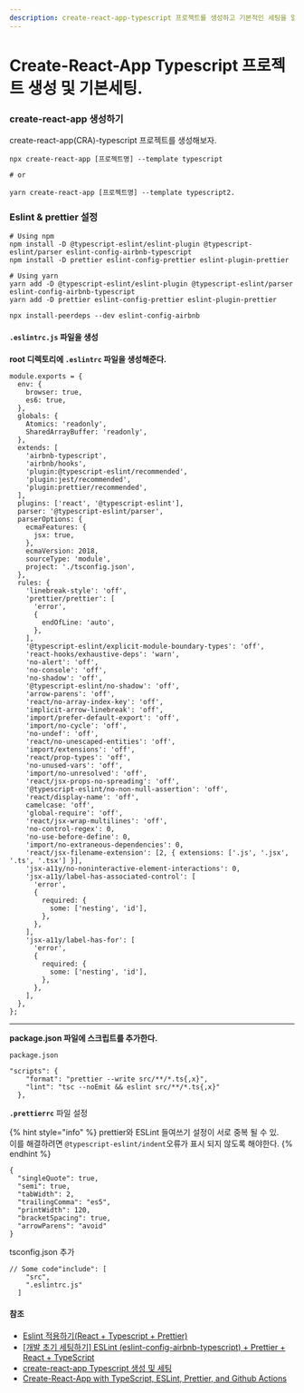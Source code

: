 ```yaml
---
description: create-react-app-typescript 프로젝트를 생성하고 기본적인 세팅을 알아보았다.
---
```


# Create-React-App Typescript 프로젝트 생성 및 기본세팅.

### create-react-app 생성하기

create-react-app(CRA)-typescript 프로젝트를 생성해보자.

```
npx create-react-app [프로젝트명] --template typescript

# or

yarn create-react-app [프로젝트명] --template typescript2.
```

### Eslint & **prettier** 설정 <a href="#eslint" id="eslint"></a>



```
# Using npm
npm install -D @typescript-eslint/eslint-plugin @typescript-eslint/parser eslint-config-airbnb-typescript
npm install -D prettier eslint-config-prettier eslint-plugin-prettier

# Using yarn
yarn add -D @typescript-eslint/eslint-plugin @typescript-eslint/parser eslint-config-airbnb-typescript
yarn add -D prettier eslint-config-prettier eslint-plugin-prettier

npx install-peerdeps --dev eslint-config-airbnb

```

#### **`.eslintrc.js` 파일을 생성**

**root 디렉토리에 `.eslintrc` 파일을 생성해준다.**

```
module.exports = {
  env: {
    browser: true,
    es6: true,
  },
  globals: {
    Atomics: 'readonly',
    SharedArrayBuffer: 'readonly',
  },
  extends: [
    'airbnb-typescript',
    'airbnb/hooks',
    'plugin:@typescript-eslint/recommended',
    'plugin:jest/recommended',
    'plugin:prettier/recommended',
  ],
  plugins: ['react', '@typescript-eslint'],
  parser: '@typescript-eslint/parser',
  parserOptions: {
    ecmaFeatures: {
      jsx: true,
    },
    ecmaVersion: 2018,
    sourceType: 'module',
    project: './tsconfig.json',
  },
  rules: {
    'linebreak-style': 'off',
    'prettier/prettier': [
      'error',
      {
        endOfLine: 'auto',
      },
    ],
    '@typescript-eslint/explicit-module-boundary-types': 'off',
    'react-hooks/exhaustive-deps': 'warn',
    'no-alert': 'off',
    'no-console': 'off',
    'no-shadow': 'off',
    '@typescript-eslint/no-shadow': 'off',
    'arrow-parens': 'off',
    'react/no-array-index-key': 'off',
    'implicit-arrow-linebreak': 'off',
    'import/prefer-default-export': 'off',
    'import/no-cycle': 'off',
    'no-undef': 'off',
    'react/no-unescaped-entities': 'off',
    'import/extensions': 'off',
    'react/prop-types': 'off',
    'no-unused-vars': 'off',
    'import/no-unresolved': 'off',
    'react/jsx-props-no-spreading': 'off',
    '@typescript-eslint/no-non-null-assertion': 'off',
    'react/display-name': 'off',
    camelcase: 'off',
    'global-require': 'off',
    'react/jsx-wrap-multilines': 'off',
    'no-control-regex': 0,
    'no-use-before-define': 0,
    'import/no-extraneous-dependencies': 0,
    'react/jsx-filename-extension': [2, { extensions: ['.js', '.jsx', '.ts', '.tsx'] }],
    'jsx-a11y/no-noninteractive-element-interactions': 0,
    'jsx-a11y/label-has-associated-control': [
      'error',
      {
        required: {
          some: ['nesting', 'id'],
        },
      },
    ],
    'jsx-a11y/label-has-for': [
      'error',
      {
        required: {
          some: ['nesting', 'id'],
        },
      },
    ],
  },
};

```

****

**package.json 파일에 스크립트를 추가한다.**

```
package.json

"scripts": {
    "format": "prettier --write src/**/*.ts{,x}",
    "lint": "tsc --noEmit && eslint src/**/*.ts{,x}"
  },
```



**`.prettierrc`** 파일 설정&#x20;

{% hint style="info" %}
prettier와 ESLint 들여쓰기 설정이 서로 중복 될 수 있.\
이를 해결하려면 `@typescript-eslint/indent`오류가 표시 되지 않도록 해야한다.
{% endhint %}

```
{
  "singleQuote": true,
  "semi": true,
  "tabWidth": 2,
  "trailingComma": "es5",
  "printWidth": 120,
  "bracketSpacing": true,
  "arrowParens": "avoid"
}
```

tsconfig.json 추가

```
// Some code"include": [
    "src",
    ".eslintrc.js"
  ]
```

#### **참조**

* [Eslint 적용하기(React + Typescript + Prettier)](https://flamingotiger.github.io/javascript/eslint-setup/#2-1-eslint-config-airbnb-%EB%A1%9C-%EC%84%A4%EC%B9%98%ED%95%98%EA%B8%B0)
* [\[개발 초기 세팅하기\] ESLint (eslint-config-airbnb-typescript) + Prettier + React + TypeScript](https://velog.io/@9rganizedchaos/%EA%B0%9C%EB%B0%9C-%EC%B4%88%EA%B8%B0-%EC%84%B8%ED%8C%85%ED%95%98%EA%B8%B0-ESLint-eslint-config-airbnb-typescript-Prettier-React-TypeScript)
* [create-react-app Typescript 생성 및 세팅](https://kod4284.github.io/2020/03/03/create-react-app-typescript-setting/)
* [Create-React-App with TypeScript, ESLint, Prettier, and Github Actions](https://brygrill.medium.com/create-react-app-with-typescript-eslint-prettier-and-github-actions-f3ce6a571c97)
